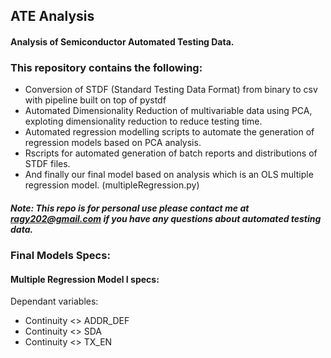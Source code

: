 ## ATE Analysis
#### Analysis of Semiconductor Automated Testing Data.
### This repository contains the following:
* Conversion of STDF (Standard Testing Data Format) from binary to csv with pipeline built on top of pystdf
* Automated Dimensionality Reduction of multivariable data using PCA, exploting dimensionality reduction to reduce testing time.
* Automated regression modelling scripts to automate the generation of regression models based on PCA analysis.
* Rscripts for automated generation of batch reports and distributions of STDF files.
* And finally our final model based on analysis which is an OLS multiple regression model. (multipleRegression.py)


##### Note: This repo is for personal use please contact me at ragy202@gmail.com if you have any questions about automated testing data.


### Final Models Specs:
#### Multiple Regression Model I specs:
Dependant variables:
* Continuity <> ADDR_DEF
* Continuity <> SDA
* Continuity <> TX_EN


